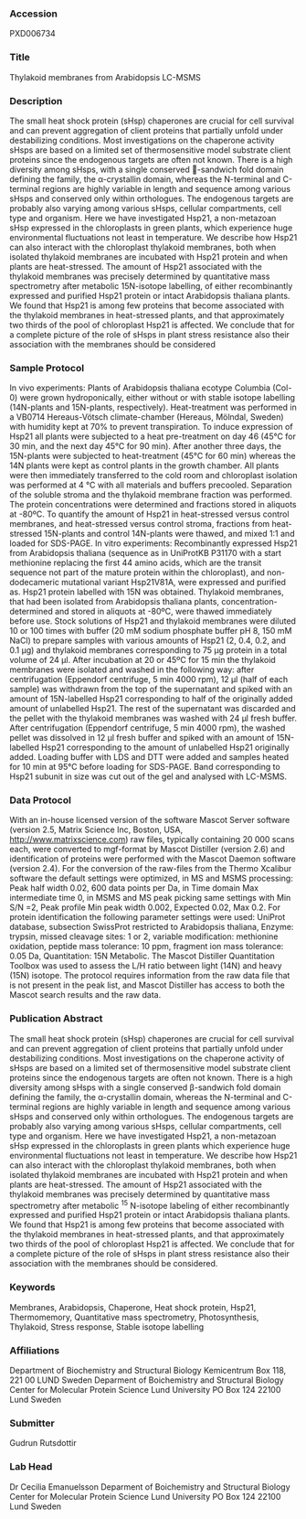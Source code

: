 ### Accession
PXD006734

### Title
Thylakoid membranes from Arabidopsis LC-MSMS

### Description
The small heat shock protein (sHsp) chaperones are crucial for cell survival and can prevent aggregation of client proteins that partially unfold under destabilizing conditions.  Most investigations on the chaperone activity sHsps are based on a limited set of thermosensitive model substrate client proteins since the endogenous targets are often not known. There is a high diversity among sHsps, with a single conserved -sandwich fold domain defining the family, the α-crystallin domain, whereas the N-terminal and C-terminal regions are highly variable in length and sequence among various sHsps and conserved only within orthologues. The endogenous targets are probably also varying among various sHsps, cellular compartments, cell type and organism. Here we have investigated Hsp21, a non-metazoan sHsp expressed in the chloroplasts in green plants, which experience huge environmental fluctuations not least in temperature. We describe how Hsp21 can also interact with the chloroplast thylakoid membranes, both when isolated thylakoid membranes are incubated with Hsp21 protein and when plants are heat-stressed. The amount of Hsp21 associated with the thylakoid membranes was precisely determined by quantitative mass spectrometry after metabolic 15N-isotope labelling, of either recombinantly expressed and purified Hsp21 protein or intact Arabidopsis thaliana plants. We found that Hsp21 is among few proteins that become associated with the thylakoid membranes in heat-stressed plants, and that approximately two thirds of the pool of chloroplast Hsp21 is affected. We conclude that for a complete picture of the role of sHsps in plant stress resistance also their association with the membranes should be considered

### Sample Protocol
In vivo experiments: Plants of Arabidopsis thaliana ecotype Columbia (Col-0) were grown hydroponically,  either without or with stable isotope labelling (14N-plants and 15N-plants, respectively). Heat-treatment was performed in a VB0714 Hereaus-Vötsch climate-chamber (Hereaus, Mölndal, Sweden) with humidity kept at 70% to prevent transpiration. To induce expression of Hsp21 all plants were subjected to a heat pre-treatment on day 46 (45°C for 30 min,  and the next day 45°C for 90 min). After another three days, the 15N-plants were subjected to heat-treatment (45°C for 60 min) whereas the 14N plants were kept as control plants in the growth chamber. All plants were then immediately transferred to the cold room and chloroplast isolation was performed at 4 °C with all materials and buffers precooled. Separation of the soluble stroma and the thylakoid membrane fraction was performed. The protein concentrations were determined and fractions stored in aliquots at -80ºC. To quantify the amount of Hsp21 in heat-stressed versus control membranes, and heat-stressed versus control stroma, fractions from heat-stressed 15N-plants and control 14N-plants were thawed, and mixed 1:1 and loaded for SDS-PAGE. In vitro experiments: Recombinantly expressed Hsp21 from Arabidopsis thaliana (sequence as in UniProtKB P31170 with a start methionine replacing the first 44 amino acids, which are the transit sequence not part of the mature protein within the chloroplast), and non-dodecameric mutational variant Hsp21V81A, were expressed and purified as. Hsp21 protein labelled with 15N was obtained. Thylakoid membranes, that had been isolated from Arabidopsis thaliana plants,  concentration-determined and stored in aliquots at -80ºC, were thawed immediately before use. Stock solutions of Hsp21 and thylakoid membranes were diluted 10 or 100 times with buffer (20 mM sodium phosphate buffer pH 8, 150 mM NaCl) to prepare samples with various amounts of Hsp21 (2, 0.4, 0.2, and 0.1 µg) and thylakoid membranes corresponding to 75 µg protein in a total volume of 24 µl. After incubation at 20 or 45ºC for 15 min the thylakoid membranes were isolated and washed in the following way: after centrifugation (Eppendorf centrifuge, 5 min 4000 rpm), 12 µl (half of each sample) was withdrawn from the top of the supernatant and spiked with an amount of 15N-labelled Hsp21 corresponding to half of the originally added amount of unlabelled Hsp21. The rest of the supernatant was discarded and the pellet with the thylakoid membranes was washed with 24 µl fresh buffer. After centrifugation (Eppendorf centrifuge, 5 min 4000 rpm), the washed pellet was dissolved in 12 µl fresh buffer and spiked with an amount of 15N-labelled Hsp21 corresponding to the amount of unlabelled Hsp21 originally added. Loading buffer with LDS and DTT were added and samples heated for 10 min at 95°C before loading for SDS-PAGE. Band corresponding to Hsp21 subunit in size was cut out of the gel and analysed with LC-MSMS.

### Data Protocol
With an in-house licensed version of the software Mascot Server software (version 2.5, Matrix Science Inc, Boston, USA, http://www.matrixscience.com) raw files, typically containing 20 000 scans each, were converted to mgf-format by Mascot Distiller (version 2.6) and identification of proteins were performed with the Mascot Daemon software (version 2.4). For the conversion of the raw-files from the Thermo Xcalibur software the default settings were optimized, in MS and MSMS processing: Peak half width 0.02, 600 data points per Da, in Time domain Max intermediate time 0, in MSMS and MS peak picking same settings with Min S/N =2, Peak profile Min peak width 0.002, Expected 0.02, Max 0.2. For protein identification the following parameter settings were used: UniProt database, subsection SwissProt restricted to Arabidopsis thaliana, Enzyme: trypsin, missed cleavage sites: 1 or 2, variable modification: methionine oxidation, peptide mass tolerance: 10 ppm, fragment ion mass tolerance: 0.05 Da, Quantitation: 15N Metabolic. The Mascot Distiller Quantitation Toolbox was used to assess the L/H ratio between light (14N) and heavy (15N) isotope. The protocol requires information from the raw data file that is not present in the peak list, and Mascot Distiller has access to both the Mascot search results and the raw data.

### Publication Abstract
The small heat shock protein (sHsp) chaperones are crucial for cell survival and can prevent aggregation of client proteins that partially unfold under destabilizing conditions. Most investigations on the chaperone activity of sHsps are based on a limited set of thermosensitive model substrate client proteins since the endogenous targets are often not known. There is a high diversity among sHsps with a single conserved &#x3b2;-sandwich fold domain defining the family, the &#x3b1;-crystallin domain, whereas the N-terminal and C-terminal regions are highly variable in length and sequence among various sHsps and conserved only within orthologues. The endogenous targets are probably also varying among various sHsps, cellular compartments, cell type and organism. Here we have investigated Hsp21, a non-metazoan sHsp expressed in the chloroplasts in green plants which experience huge environmental fluctuations not least in temperature. We describe how Hsp21 can also interact with the chloroplast thylakoid membranes, both when isolated thylakoid membranes are incubated with Hsp21 protein and when plants are heat-stressed. The amount of Hsp21 associated with the thylakoid membranes was precisely determined by quantitative mass spectrometry after metabolic <sup>15</sup> N-isotope labeling of either recombinantly expressed and purified Hsp21 protein or intact Arabidopsis thaliana plants. We found that Hsp21 is among few proteins that become associated with the thylakoid membranes in heat-stressed plants, and that approximately two thirds of the pool of chloroplast Hsp21 is affected. We conclude that for a complete picture of the role of sHsps in plant stress resistance also their association with the membranes should be considered.

### Keywords
Membranes, Arabidopsis, Chaperone, Heat shock protein, Hsp21, Thermomemory, Quantitative mass spectrometry, Photosynthesis, Thylakoid, Stress response, Stable isotope labelling

### Affiliations
Department of Biochemistry and Structural Biology
Kemicentrum
Box 118, 221 00 LUND
Sweden
Deparment of Boichemistry and Structural Biology  Center for Molecular Protein Science  Lund University PO Box 124 22100 Lund Sweden

### Submitter
Gudrun Rutsdottir

### Lab Head
Dr Cecilia Emanuelsson
Deparment of Boichemistry and Structural Biology  Center for Molecular Protein Science  Lund University PO Box 124 22100 Lund Sweden


